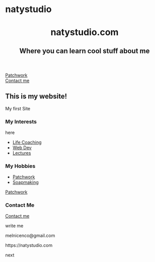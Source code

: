 # natystudio
<html>
<head>
</head>
<body>
<header>
	<h1>natystudio.com </h1>
	<h2>Where you can learn cool stuff about me  </h2>
</header>
<a href="patchwork.html">Patchwork</a> <br>
<a href="contact me.html">Contact me</a>
	<h2>This is my website!</h2>
<p> My first Site </p>
	<h3>My Interests </h3>
	<p> here  </p>
	<ul>
	<li><a href="scuola web/3three/life coaching"> Life Coaching</a></li>
	<li><a href="scuola web/3three/web dev">Web Dev</a></li>
	<li><a href="scuola web/3three/lectures">Lectures</a></li>
		</ul>
<h3>My Hobbies</h3>
<ul>
	<li><a href="patchwork.html">Patchwork</a></li>
	<li><a href="soapmaking.html">Soapmaking</a></li>
	</ul>
<a href="patchwork.html">Patchwork</a>
	<h3>Contact Me</h3>
<a href="contact me.html">Contact me</a>
<p> write me </p>
<p> melnicenco@gmail.com </p>
</article>
<footer>
<p> https://natystudio.com  </p>
<p> next </p>
</footer>
</body>
</html>
